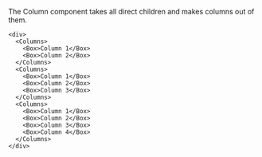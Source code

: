 The Column component takes all direct children and makes columns out of them.

    <div>
      <Columns>
        <Box>Column 1</Box>
        <Box>Column 2</Box>
      </Columns>
      <Columns>
        <Box>Column 1</Box>
        <Box>Column 2</Box>
        <Box>Column 3</Box>
      </Columns>
      <Columns>
        <Box>Column 1</Box>
        <Box>Column 2</Box>
        <Box>Column 3</Box>
        <Box>Column 4</Box>
      </Columns>
    </div>
